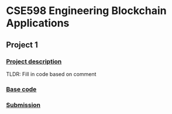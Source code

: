 # CSE598 Engineering Blockchain Applications

## Project 1

### [Project description](/Project1/Basecode/CSE598_%20Project%201%20Spring%202022.pdf)

TLDR: Fill in code based on comment

### [Base code](/Project1/Basecode/Assignment1/)

### [Submission](/Project1//Submission/)
